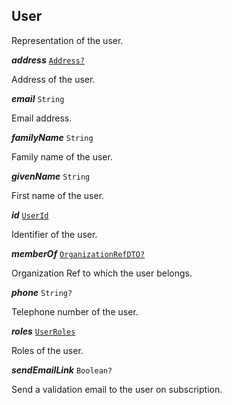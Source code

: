 

## User



Representation of the user.





  
<article>

***address*** [`Address?`](/storybook/commons-address--page#model) 

Address of the user.

</article>
<article>

***email*** `String` 

Email address.

</article>
<article>

***familyName*** `String` 

Family name of the user.

</article>
<article>

***givenName*** `String` 

First name of the user.

</article>
<article>

***id*** [`UserId`](#userid) 

Identifier of the user.

</article>
<article>

***memberOf*** [`OrganizationRefDTO?`](/storybook/organizationref-model--page#organizationrefdto) 

Organization Ref to which the user belongs.

</article>
<article>

***phone*** `String?` 

Telephone number of the user.

</article>
<article>

***roles*** [`UserRoles`](#userroles) 

Roles of the user.

</article>
<article>

***sendEmailLink*** `Boolean?` 

Send a validation email to the user on subscription.

</article>

